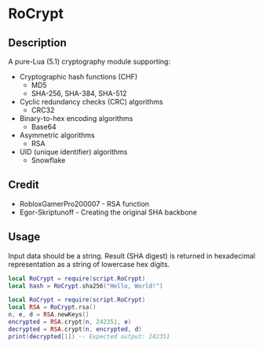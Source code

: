 # RoCrypt

## Description
A pure-Lua (5.1) cryptography module supporting:
- Cryptographic hash functions (CHF)
  - MD5
  - SHA-256, SHA-384, SHA-512
- Cyclic redundancy checks (CRC) algorithms
  - CRC32
- Binary-to-hex encoding algorithms
  - Base64
- Asymmetric algorithms
  - RSA
- UID (unique identifier) algorithms
  - Snowflake

## Credit
- RobloxGamerPro200007 - RSA function
- Egor-Skriptunoff - Creating the original SHA backbone

## Usage
Input data should be a string. Result (SHA digest) is returned in hexadecimal representation as a string of lowercase hex digits.


```lua
local RoCrypt = require(script.RoCrypt)
local hash = RoCrypt.sha256("Hello, World!")
```

```lua
local RoCrypt = require(script.RoCrypt)
local RSA = RoCrypt.rsa()
n, e, d = RSA.newKeys()
encrypted = RSA.crypt(n, 242351, e)
decrypted = RSA.crypt(n, encrypted, d)
print(decrypted[1]) -- Expected output: 242351
```